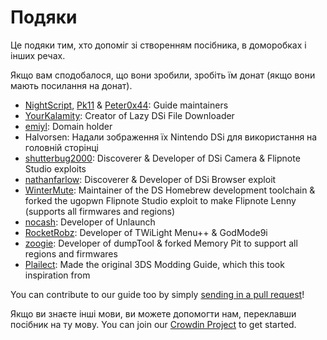 # Подяки

Це подяки тим, хто допоміг зі створенням посібника, в доморобках і інших речах.

Якщо вам сподобалося, що вони зробили, зробіть їм донат (якщо вони мають посилання на донат).

- [NightScript](https://nightscript370.github.io/), [Pk11](https://pk11.us/) & [Peter0x44](https://github.com/Peter0x44): Guide maintainers
- [YourKalamity](https://github.com/YourKalamity): Creator of Lazy DSi File Downloader
- [emiyl](https://emiyl.com/paypal): Domain holder
- Halvorsen: Надали зображення їх Nintendo DSi для використання на головній сторінці
- [shutterbug2000](https://paypal.me/projectkaeru): Discoverer & Developer of DSi Camera & Flipnote Studio exploits
- [nathanfarlow](https://github.com/nathanfarlow): Discoverer & Developer of DSi Browser exploit
- [WinterMute](https://devkitpro.org/support-devkitpro): Maintainer of the DS Homebrew development toolchain & forked the ugopwn Flipnote Studio exploit to make Flipnote Lenny (supports all firmwares and regions)
- [nocash](http://problemkaputt.de/donate.htm): Developer of Unlaunch
- [RocketRobz](https://github.com/RocketRobz): Developer of TWiLight Menu++ & GodMode9i
- [zoogie](https://github.com/zoogie): Developer of dumpTool & forked Memory Pit to support all regions and firmwares
- [Plailect](https://github.com/Plailect): Made the original 3DS Modding Guide, which this took inspiration from

You can contribute to our guide too by simply [sending in a pull request](https://github.com/cfw-guide/dsi.cfw.guide/)!

Якщо ви знаєте інші мови, ви можете допомогти нам, переклавши посібник на ту мову. You can join our [Crowdin Project](https://crowdin.com/project/dsi-guide) to get started.
